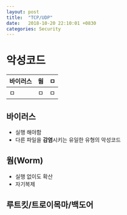 ```yaml
---
layout: post
title:  "TCP/UDP"
date:   2018-10-20 22:10:01 +0830
categories: Security
---
```


# 악성코드

바이러스 | 웜 | ㅁ
---|---|---
ㅁ | ㅁ | ㅁ


## 바이러스
- 실행 해야함
- 다른 파일을 **감염**시키는 유일한 유형의 악성코드

## 웜(Worm)
- 실행 없이도 확산
- 자기복제

## 루트킷/트로이목마/백도어
